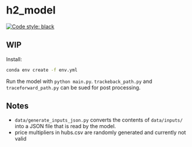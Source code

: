 # h2_model

[![Code style: black](https://img.shields.io/badge/code%20style-black-000000.svg)](https://github.com/psf/black)

## WIP

Install:

```bash
conda env create -f env.yml
```

Run the model with `python main.py`.
`trackeback_path.py` and `traceforward_path.py` can be sued for post processing.

## Notes

- `data/generate_inputs_json.py` converts the contents of `data/inputs/` into a JSON file that is read by the model.
- price multipliers in hubs.csv are randomly generated and currently not valid
